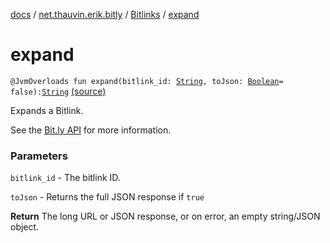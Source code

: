 [docs](../../index.md) / [net.thauvin.erik.bitly](../index.md) / [Bitlinks](index.md) / [expand](./expand.md)

# expand

`@JvmOverloads fun expand(bitlink_id: `[`String`](https://kotlinlang.org/api/latest/jvm/stdlib/kotlin/-string/index.html)`, toJson: `[`Boolean`](https://kotlinlang.org/api/latest/jvm/stdlib/kotlin/-boolean/index.html)` = false): `[`String`](https://kotlinlang.org/api/latest/jvm/stdlib/kotlin/-string/index.html) [(source)](https://github.com/ethauvin/bitly-shorten/tree/master/src/main/kotlin/net/thauvin/erik/bitly/Bitlinks.kt#L137)

Expands a Bitlink.

See the [Bit.ly API](https://dev.bitly.com/v4/#operation/expandBitlink) for more information.

### Parameters

`bitlink_id` - The bitlink ID.

`toJson` - Returns the full JSON response if `true`

**Return**
The long URL or JSON response, or on error, an empty string/JSON object.

